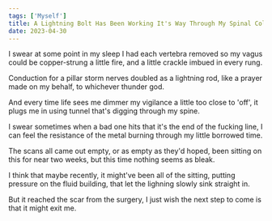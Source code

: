 ```yaml
---
tags: ['Myself']
title: A Lightning Bolt Has Been Working It's Way Through My Spinal Column For Years
date: 2023-04-30
---
```


I swear at some point in my sleep
I had each vertebra removed
so my vagus could be copper-strung
a little fire, and a little crackle
imbued in every rung.

Conduction for a pillar storm
nerves doubled as a lightning rod,
like a prayer made on my behalf,
to whichever thunder god.

And every time life sees me dimmer
my vigilance a little too close to 'off',
it plugs me in using tunnel
that's digging through my spine.

I swear sometimes when a bad one hits
that it's the end of the fucking line,
I can feel the resistance of the metal
burning through my little borrowed time.

The scans all came out empty,
or as empty as they'd hoped,
been sitting on this for near two weeks,
but this time nothing seems as bleak.

I think that maybe recently,
it might've been all of the sitting,
putting pressure on the fluid building,
that let the lighning slowly sink straight in.

But it reached the scar from the surgery,
I just wish the next step to come
is that it might exit me.
